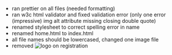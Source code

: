 - ran prettier on all files (needed formatting)
- ran w3c html validator and fixed validation error (only one error (impressive) img alt attribute missing closing double quote)
- renamed stylesheet to correct spelling error in name
- renamed home.html to index.html
- all file names should be lowercased, changed one image file
- removed <img src="logo.png" alt="logo" class="logo" /> on registration

